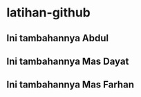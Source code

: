 # latihan-github

## Ini tambahannya Abdul
## Ini tambahannya Mas Dayat
## Ini tambahannya Mas Farhan